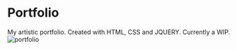 # Portfolio
My artistic portfolio. Created with HTML, CSS and JQUERY. Currently a WIP.
![portfolio](http://i.imgur.com/dyv52q2.png "Screenshot of portfolio")
